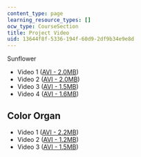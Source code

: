 ```yaml
---
content_type: page
learning_resource_types: []
ocw_type: CourseSection
title: Project Video
uid: 13644f8f-5336-194f-60d9-2df9b34e9e8d
---
```


Sunflower

*   Video 1 ([AVI - 2.0MB](/ans7870/SP/SP.764/projects/lec12037.avi)) 
*   Video 2 ([AVI - 2.0MB](/ans7870/SP/SP.764/projects/lec12038.avi))
*   Video 3 ([AVI - 1.5MB](/ans7870/SP/SP.764/projects/lec12039.avi))
*   Video 4 ([AVI - 1.6MB](/ans7870/SP/SP.764/projects/lec12040.avi))

Color Organ
-----------

*   Video 1 ([AVI - 2.2MB](/ans7870/SP/SP.764/projects/lec12041.avi))
*   Video 2 ([AVI - 1.2MB](/ans7870/SP/SP.764/projects/lec12042.avi))
*   Video 3 ([AVI - 1.5MB](/ans7870/SP/SP.764/projects/lec12043.avi))